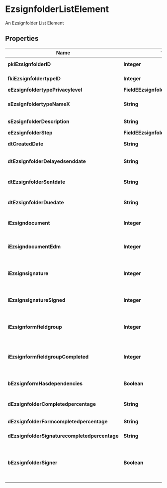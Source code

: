 

# EzsignfolderListElement

An Ezsignfolder List Element

## Properties

| Name | Type | Description | Notes |
|------------ | ------------- | ------------- | -------------|
|**pkiEzsignfolderID** | **Integer** | The unique ID of the Ezsignfolder |  |
|**fkiEzsignfoldertypeID** | **Integer** | The unique ID of the Ezsignfoldertype. |  |
|**eEzsignfoldertypePrivacylevel** | **FieldEEzsignfoldertypePrivacylevel** |  |  |
|**sEzsignfoldertypeNameX** | **String** | The name of the Ezsignfoldertype in the language of the requester |  |
|**sEzsignfolderDescription** | **String** | The description of the Ezsignfolder |  |
|**eEzsignfolderStep** | **FieldEEzsignfolderStep** |  |  |
|**dtCreatedDate** | **String** | The date and time at which the object was created |  |
|**dtEzsignfolderDelayedsenddate** | **String** | The date and time at which the Ezsignfolder will be sent in the future. |  [optional] |
|**dtEzsignfolderSentdate** | **String** | The date and time at which the Ezsignfolder was sent the last time. |  [optional] |
|**dtEzsignfolderDuedate** | **String** | The maximum date and time at which the Ezsignfolder can be signed. |  [optional] |
|**iEzsigndocument** | **Integer** | The total number of Ezsigndocument in the folder |  |
|**iEzsigndocumentEdm** | **Integer** | The total number of Ezsigndocument in the folder that were saved in the edm system |  |
|**iEzsignsignature** | **Integer** | The total number of signature blocks in all Ezsigndocuments in the folder |  |
|**iEzsignsignatureSigned** | **Integer** | The total number of already signed signature blocks in all Ezsigndocuments in the folder |  |
|**iEzsignformfieldgroup** | **Integer** | The total number of Ezsignformfieldgroup in all Ezsigndocuments in the folder |  |
|**iEzsignformfieldgroupCompleted** | **Integer** | The total number of completed Ezsignformfieldgroup in all Ezsigndocuments in the folder |  |
|**bEzsignformHasdependencies** | **Boolean** | Whether the Ezsignform/Ezsignsignatures has dependencies or not |  [optional] |
|**dEzsignfolderCompletedpercentage** | **String** | Percentage of Ezsignform/Ezsignsignatures has completed |  |
|**dEzsignfolderFormcompletedpercentage** | **String** | Percentage of Ezsignform has completed |  |
|**dEzsignfolderSignaturecompletedpercentage** | **String** | Percentage of Ezsignsignatures has signed |  |
|**bEzsignfolderSigner** | **Boolean** | Whether the Ezsignfolder has an Ezsignsignatures that need to be signed or an Ezsignformfieldgroups that need to be filled by the current user |  [optional] |



